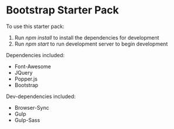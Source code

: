 # Bootstrap Starter Pack

To use this starter pack:
1. Run <em>npm install</em> to install the dependencies for development
2. Run <em>npm start</em> to run development server to begin development  
  
Dependencies included:
* Font-Awesome
* JQuery
* Popper.js
* Bootstrap
  
Dev-dependencies included:
* Browser-Sync
* Gulp
* Gulp-Sass
